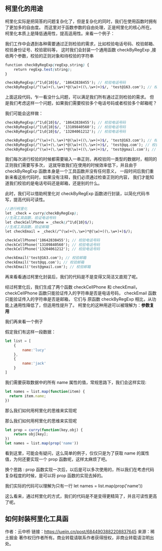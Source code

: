 ## 柯里化的用途

柯里化实际是把简答的问题复杂化了，但是复杂化的同时，我们在使用函数时拥有了更加多的自由度。 而这里对于函数参数的自由处理，正是柯里化的核心所在。 柯里化本质上是降低通用性，提高适用性。来看一个例子：

我们工作中会遇到各种需要通过正则检验的需求，比如校验电话号码、校验邮箱、校验身份证号、校验密码等， 这时我们会封装一个通用函数 checkByRegExp ,接收两个参数，校验的正则对象和待校验的字符串

```scss
function checkByRegExp(regExp,string) {
    return regExp.test(string);  
}

checkByRegExp(/^1\d{10}$/, '18642838455'); // 校验电话号码
checkByRegExp(/^(\w)+(\.\w+)*@(\w)+((\.\w+)+)$/, 'test@163.com'); // 校验邮箱
```

上面这段代码，乍一看没什么问题，可以满足我们所有通过正则检验的需求。 但是我们考虑这样一个问题，如果我们需要校验多个电话号码或者校验多个邮箱呢？

我们可能会这样做：

```scss
checkByRegExp(/^1\d{10}$/, '18642838455'); // 校验电话号码
checkByRegExp(/^1\d{10}$/, '13109840560'); // 校验电话号码
checkByRegExp(/^1\d{10}$/, '13204061212'); // 校验电话号码

checkByRegExp(/^(\w)+(\.\w+)*@(\w)+((\.\w+)+)$/, 'test@163.com'); // 校验邮箱
checkByRegExp(/^(\w)+(\.\w+)*@(\w)+((\.\w+)+)$/, 'test@qq.com'); // 校验邮箱
checkByRegExp(/^(\w)+(\.\w+)*@(\w)+((\.\w+)+)$/, 'test@gmail.com'); // 校验邮箱
```

我们每次进行校验的时候都需要输入一串正则，再校验同一类型的数据时，相同的正则我们需要写多次， 这就导致我们在使用的时候效率低下，并且由于 checkByRegExp 函数本身是一个工具函数并没有任何意义， 一段时间后我们重新来看这些代码时，如果没有注释，我们必须通过检查正则的内容， 我们才能知道我们校验的是电话号码还是邮箱，还是别的什么。

此时，我们可以借助柯里化对 checkByRegExp 函数进行封装，以简化代码书写，提高代码可读性。

```scss
//进行柯里化
let _check = curry(checkByRegExp);
//生成工具函数，验证电话号码
let checkCellPhone = _check(/^1\d{10}$/);
//生成工具函数，验证邮箱
let checkEmail = _check(/^(\w)+(\.\w+)*@(\w)+((\.\w+)+)$/);

checkCellPhone('18642838455'); // 校验电话号码
checkCellPhone('13109840560'); // 校验电话号码
checkCellPhone('13204061212'); // 校验电话号码

checkEmail('test@163.com'); // 校验邮箱
checkEmail('test@qq.com'); // 校验邮箱
checkEmail('test@gmail.com'); // 校验邮箱
```

再来看看通过柯里化封装后，我们的代码是不是变得又简洁又直观了呢。

经过柯里化后，我们生成了两个函数 checkCellPhone 和 checkEmail， checkCellPhone 函数只能验证传入的字符串是否是电话号码， checkEmail 函数只能验证传入的字符串是否是邮箱， 它们与 原函数 checkByRegExp 相比，从功能上通用性降低了，但适用性提升了。 柯里化的这种用途可以被理解为：**参数复用**





我们再来看一个例子

假定我们有这样一段数据：

```js
let list = [
    {
        name:'lucy'
    },
    {
        name:'jack'
    }
]
```

我们需要获取数据中的所有 name 属性的值，常规思路下，我们会这样实现:

```javascript
let names = list.map(function(item) {
  return item.name;
})
```

那么我们如何用柯里化的思维来实现呢



那么我们如何用柯里化的思维来实现呢

```js
let prop = curry(function(key,obj) {
    return obj[key];
})
let names = list.map(prop('name'))
```

看到这里，可能会有疑问，这么简单的例子，仅仅只是为了获取 name 的属性值，为何还要实现一个 prop 函数呢，这样太麻烦了吧。

换个思路 : prop 函数实现一次后，以后是可以多次使用的，所以我们在考虑代码复杂程度的时候，是可以将 prop 函数的实现去掉的。

我们实际的代码可以理解为只有一行 let names = list.map(prop('name'))

这么看来，通过柯里化的方式，我们的代码是不是变得更精简了，并且可读性更高了呢。



## 如何封装柯里化工具函


作者：云中桥
链接：https://juejin.cn/post/6844903882208837645
来源：稀土掘金
著作权归作者所有。商业转载请联系作者获得授权，非商业转载请注明出处。